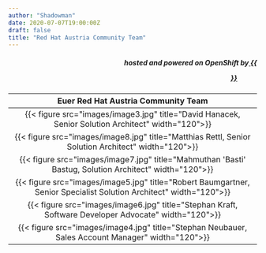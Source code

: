 ```yaml
---
author: "Shadowman"
date: 2020-07-07T19:00:00Z
draft: false
title: "Red Hat Austria Community Team"
---
```

 
<div style="text-align:right;">
<h5> hosted and powered on OpenShift by<a href="https://marketplace.cancom.at/en-US/home"> {{<figure src="images/CANCOM_Logo_Rot_sRGB.svg" width="100">}}</a> </h5>
</div>
 
| Euer Red Hat Austria Community Team |
| :---: | 
| {{< figure src="images/image3.jpg" title="David Hanacek, Senior Solution Architect" width="120">}}  |
| {{< figure src="images/image8.jpg" title="Matthias Rettl, Senior Solution Architect" width="120">}}  |
| {{< figure src="images/image7.jpg" title="Mahmuthan 'Basti' Bastug, Solution Architect" width="120">}} |
| {{< figure src="images/image5.jpg" title="Robert Baumgartner, Senior Specialist Solution Architect" width="120">}} |
| {{< figure src="images/image6.jpg" title="Stephan Kraft, Software Developer Advocate" width="120">}} |
| {{< figure src="images/image4.jpg" title="Stephan Neubauer, Sales Account Manager" width="120">}} |
